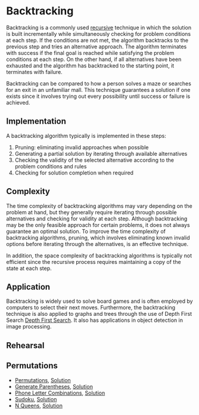 # Backtracking

Backtracking is a commonly used [recursive](../recursion) technique in which the solution is built incrementally while simultaneously checking for problem conditions at each step. If the conditions are not met, the algorithm backtracks to the previous step and tries an alternative approach. The algorithm terminates with success if the final goal is reached while satisfying the problem conditions at each step. On the other hand, if all alternatives have been exhausted and the algorithm has backtracked to the starting point, it terminates with failure.

Backtracking can be compared to how a person solves a maze or searches for an exit in an unfamiliar mall. This technique guarantees a solution if one exists since it involves trying out every possibility until success or failure is achieved.

## Implementation

A backtracking algorithm typically is implemented in these steps:

1. Pruning: eliminating invalid approaches when possible
2. Generating a partial solution by iterating through available alternatives
3. Checking the validity of the selected alternative according to the problem conditions and rules
4. Checking for solution completion when required

## Complexity

The time complexity of backtracking algorithms may vary depending on the problem at hand, but they generally require iterating through possible alternatives and checking for validity at each step. Although backtracking may be the only feasible approach for certain problems, it does not always guarantee an optimal solution. To improve the time complexity of backtracking algorithms, pruning, which involves eliminating known invalid options before iterating through the alternatives, is an effective technique.

In addition, the space complexity of backtracking algorithms is typically not efficient since the recursive process requires maintaining a copy of the state at each step.

## Application

Backtracking is widely used to solve board games and is often employed by computers to select their next moves. Furthermore, the backtracking technique is also applied to graphs and trees through the use of Depth First Search [Depth First Search](../graph/graph#depth-first-search---dfs). It also has applications in object detection in image processing.

## Rehearsal

## Permutations

* [Permutations](permutations_test.go),  [Solution](permutations.go)
* [Generate Parentheses](./generate_parentheses_test.go), [Solution](generate_parentheses.go)
* [Phone Letter Combinations](phone_letter_combinations_test.go), [Solution](phone_letter_combinations.go)
* [Sudoku](sudoku_test.go), [Solution](sudoku.go)
* [N Queens](n_queens_test.go), [Solution](n_queens.go)
